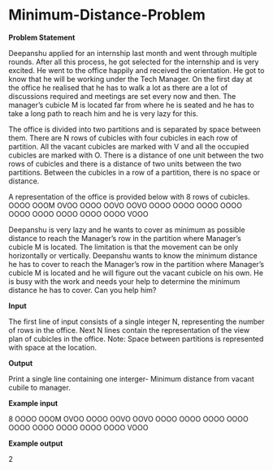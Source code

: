 # Minimum-Distance-Problem

**Problem Statement**

Deepanshu applied for an internship last month and went through multiple rounds. After all this process, he got selected for the internship and is very excited. He went to the office happily and received the orientation. He got to know that he will be working under the Tech Manager. On the first day at the office he realised that he has to walk a lot as there are a lot of discussions required and meetings are set every now and then. The manager’s cubicle M is located far from where he is seated and he has to take a long path to reach him and he is very lazy for this.

The office is divided into two partitions and is separated by space between them. There are N rows of cubicles with four cubicles in each row of partition. All the vacant cubicles are marked with V and all the occupied cubicles are marked with O. There is a distance of one unit between the two rows of cubicles and there is a distance of two units between the two partitions. Between the cubicles in a row of a partition, there is no space or distance.

A representation of the office is provided below with 8 rows of cubicles.
OOOO OOOM
OVOO OOOO
OOVO OOVO
OOOO OOOO
OOOO OOOO
OOOO OOOO
OOOO OOOO
OOOO VOOO

Deepanshu is very lazy and he wants to cover as minimum as possible distance to reach the Manager’s row in the partition where Manager’s cubicle M is located. The limitation is that the movement can be only horizontally or vertically. Deepanshu wants to know the minimum distance he has to cover to reach the Manager’s row in the partition where Manager’s cubicle M is located and he will figure out the vacant cubicle on his own. He is busy with the work and needs your help to determine the minimum distance he has to cover. Can you help him?

**Input**

The first line of input consists of a single integer N, representing the number of rows in the office.
Next N lines contain the representation of the view plan of cubicles in the office.
Note: Space between partitions is represented with space at the location.

**Output**

Print a single line containing one interger- Minimum distance from vacant cubile to manager.

**Example input**

8
OOOO OOOM
OVOO OOOO
OOVO OOVO
OOOO OOOO
OOOO OOOO
OOOO OOOO
OOOO OOOO
OOOO VOOO

**Example output**

2
